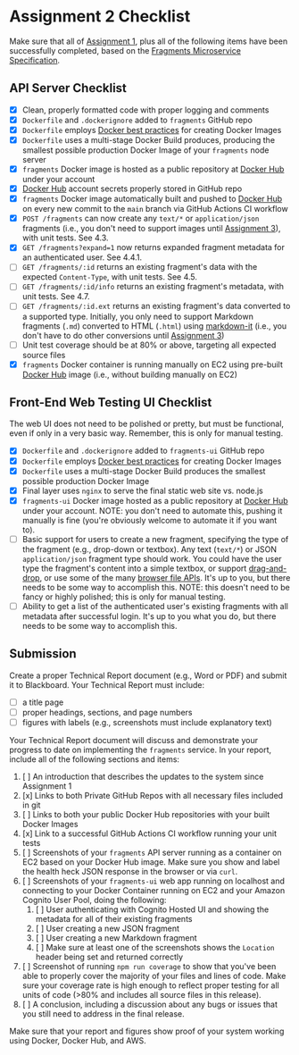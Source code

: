 # Assignment 2 Checklist

Make sure that all of [Assignment 1](../assignment-01/README.md), plus all of the following items have been successfully completed, based on the [Fragments Microservice Specification](../README.md).

## API Server Checklist

- [x] Clean, properly formatted code with proper logging and comments
- [x] `Dockerfile` and `.dockerignore` added to `fragments` GitHub repo
- [x] `Dockerfile` employs [Docker best practices](https://docs.docker.com/develop/develop-images/dockerfile_best-practices/) for creating Docker Images
- [x] `Dockerfile` uses a multi-stage Docker Build produces, producing the smallest possible production Docker Image of your `fragments` node server
- [x] `fragments` Docker image is hosted as a public repository at [Docker Hub](https://hub.docker.com/) under your account
- [x] [Docker Hub](https://hub.docker.com/) account secrets properly stored in GitHub repo
- [x] `fragments` Docker image automatically built and pushed to [Docker Hub](https://hub.docker.com/) on every new commit to the `main` branch via GitHub Actions CI workflow
- [x] `POST /fragments` can now create any `text/*` or `application/json` fragments (i.e., you don't need to support images until [Assignment 3](../assignment-03/README.md)), with unit tests. See 4.3.
- [x] `GET /fragments?expand=1` now returns expanded fragment metadata for an authenticated user. See 4.4.1.
- [ ] `GET /fragments/:id` returns an existing fragment's data with the expected `Content-Type`, with unit tests. See 4.5.
- [ ] `GET /fragments/:id/info` returns an existing fragment's metadata, with unit tests. See 4.7.
- [ ] `GET /fragments/:id.ext` returns an existing fragment's data converted to a supported type. Initially, you only need to support Markdown fragments (`.md`) converted to HTML (`.html`) using [markdown-it](https://github.com/markdown-it/markdown-it) (i.e., you don't have to do other conversions until [Assignment 3](../assignment-03/README.md))
- [ ] Unit test coverage should be at 80% or above, targeting all expected source files
- [x] `fragments` Docker container is running manually on EC2 using pre-built [Docker Hub](https://hub.docker.com/) image (i.e., without building manually on EC2)

## Front-End Web Testing UI Checklist

The web UI does not need to be polished or pretty, but must be functional, even if only in a very basic way. Remember, this is only for manual testing.

- [x] `Dockerfile` and `.dockerignore` added to `fragments-ui` GitHub repo
- [x] `Dockerfile` employs [Docker best practices](https://docs.docker.com/develop/develop-images/dockerfile_best-practices/) for creating Docker Images
- [x] `Dockerfile` uses a multi-stage Docker Build produces the smallest possible production Docker Image
- [x] Final layer uses `nginx` to serve the final static web site vs. node.js
- [x] `fragments-ui` Docker image hosted as a public repository at [Docker Hub](https://hub.docker.com/) under your account. NOTE: you don't need to automate this, pushing it manually is fine (you're obviously welcome to automate it if you want to).
- [ ] Basic support for users to create a new fragment, specifying the type of the fragment (e.g., drop-down or textbox). Any text (`text/*`) or JSON `application/json` fragment type should work. You could have the user type the fragment's content into a simple textbox, or support [drag-and-drop](https://www.npmjs.com/package/drag-drop), or use some of the many [browser file APIs](https://patrickbrosset.com/articles/2021-10-22-handling-files-on-the-web/). It's up to you, but there needs to be some way to accomplish this. NOTE: this doesn't need to be fancy or highly polished; this is only for manual testing.
- [ ] Ability to get a list of the authenticated user's existing fragments with all metadata after successful login. It's up to you what you do, but there needs to be some way to accomplish this.

## Submission

Create a proper Technical Report document (e.g., Word or PDF) and submit it to Blackboard. Your Technical Report must include:

- [ ] a title page
- [ ] proper headings, sections, and page numbers
- [ ] figures with labels (e.g., screenshots must include explanatory text)

Your Technical Report document will discuss and demonstrate your progress to date on implementing the `fragments` service. In your report, include all of the following sections and items:

1. [ ] An introduction that describes the updates to the system since Assignment 1
2. [x] Links to both Private GitHub Repos with all necessary files included in git
3. [ ] Links to both your public Docker Hub repositories with your built Docker Images
4. [x] Link to a successful GitHub Actions CI workflow running your unit tests
5. [ ] Screenshots of your `fragments` API server running as a container on EC2 based on your Docker Hub image. Make sure you show and label the health heck JSON response in the browser or via `curl`.
6. [ ] Screenshots of your `fragments-ui` web app running on localhost and connecting to your Docker Container running on EC2 and your Amazon Cognito User Pool, doing the following:
   1. [ ] User authenticating with Cognito Hosted UI and showing the metadata for all of their existing fragments
   2. [ ] User creating a new JSON fragment
   3. [ ] User creating a new Markdown fragment
   4. [ ] Make sure at least one of the screenshots shows the `Location` header being set and returned correctly
7. [ ] Screenshot of running `npm run coverage` to show that you've been able to properly cover the majority of your files and lines of code. Make sure your coverage rate is high enough to reflect proper testing for all units of code (>80% and includes all source files in this release).
8. [ ] A conclusion, including a discussion about any bugs or issues that you still need to address in the final release.

Make sure that your report and figures show proof of your system working using Docker, Docker Hub, and AWS.